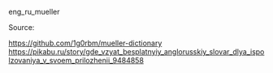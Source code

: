 eng_ru_mueller

Source:

https://github.com/1g0rbm/mueller-dictionary
https://pikabu.ru/story/gde_vzyat_besplatnyiy_anglorusskiy_slovar_dlya_ispolzovaniya_v_svoem_prilozhenii_9484858
